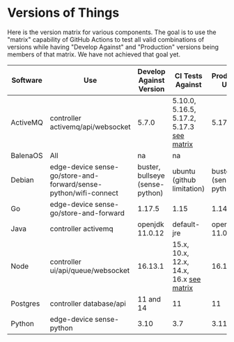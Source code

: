 # Versions of Things

Here is the version matrix for various components.  The goal is to use the "matrix" capability of GitHub Actions to test all valid combinations of
versions while having "Develop Against" and "Production" versions being members of that matrix.  We have not achieved that goal yet.

| Software | Use                                                              | Develop Against Version         | CI Tests Against                                                                                                                                             | Production Uses            |
|----------|------------------------------------------------------------------|---------------------------------|--------------------------------------------------------------------------------------------------------------------------------------------------------------|----------------------------|
| ActiveMQ | controller activemq/api/websocket                                | 5.7.0                           | 5.10.0, 5.16.5, 5.17.2, 5.17.3 [see matrix](https://github.com/bubblesnet/controller/blob/ac7ef82ac70de15d201cd17bf9d108e3a91bd2ac/.github/workflows/ci.yml) | 5.17.3                     |
| BalenaOS | All                                                              | na                              | na                                                                                                                                                           |                            |
| Debian   | edge-device sense-go/store-and-forward/sense-python/wifi-connect | buster, bullseye (sense-python) | ubuntu (github limitation)                                                                                                                                   | buster, sid (sense-python) |
| Go       | edge-device sense-go/store-and-forward                           | 1.17.5                          | 1.15                                                                                                                                                         | 1.14                       |
| Java     | controller activemq                                              | openjdk 11.0.12                 | default-jre                                                                                                                                                  | openjdk 11.0.16            |
| Node     | controller ui/api/queue/websocket                                | 16.13.1                         | 15.x, 10.x, 12.x, 14.x, 16.x [see matrix](https://github.com/bubblesnet/controller/blob/ac7ef82ac70de15d201cd17bf9d108e3a91bd2ac/.github/workflows/ci.yml)   | 16.15                      |
| Postgres | controller database/api                                          | 11 and 14                       | 11                                                                                                                                                           | 11                         |
| Python   | edge-device sense-python                                         | 3.10                            | 3.7                                                                                                                                                          | 3.11.0                     |
